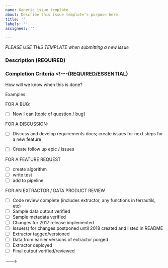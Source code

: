 ```yaml
---
name: Generic issue template
about: Describe this issue template's purpose here.
title: ''
labels: ''
assignees: ''

---
```


<!--- 
Thanks for contributing your input! Instructions are in comments

comments are between <!--- and ---> 


_PLEASE USE THIS TEMPLATE when submitting a new issue_

<!--- (REQUIRED)
Title: Provide a general summary of your feature / question / issue in the title above. 
-->

<!---
Tags: please select one or more relevant tags
--->

### Description (REQUIRED)
<!--- 
Is there something you want to do? Is this a bug? Feature request? Discussion? 
  * Question: ask away!
  * New feature / analysis : 
  * Bug: what were you trying to do? What did you expect to happen? What happened? 
-->

<!--- 
### Details

USE CASES: "As an _state role_  I would like to _state what you wish to do_ "

How would this change help? (you, the project, the user community? 
How would it be used? 
      Are there any examples (existing software / utilities)? Please provide reproducible code snippets, links, screenshots, etc

--> 
### Completion Criteria <!---(REQUIRED/ESSENTIAL)

How will we know when this is done?

Examples:

FOR A BUG:
* [ ] Now I can [topic of question / bug]

FOR A DISCUSSION:
* [ ] Discuss and develop requirements docs; create issues for next steps
for a new feature
* [ ] Create follow up epic / issues 


FOR A FEATURE REQUEST
* [ ] create algorithm
* [ ] write test
* [ ] add to pipeline

FOR AN EXTRACTOR / DATA PRODUCT REVIEW

* [ ] Code review complete (includes extractor, any functions in terrautils, etc)
* [ ] Sample data output verified 
* [ ] Sample metadata verified
* [ ] Changes for 2017 release implemented
* [ ] Issue(s) for changes postponed until 2018 created and listed in README
* [ ] Extractor tagged/versioned
* [ ] Data from earlier versions of extractor purged
* [ ] Extractor deployed
* [ ] Final output verified/reviewed

--->

